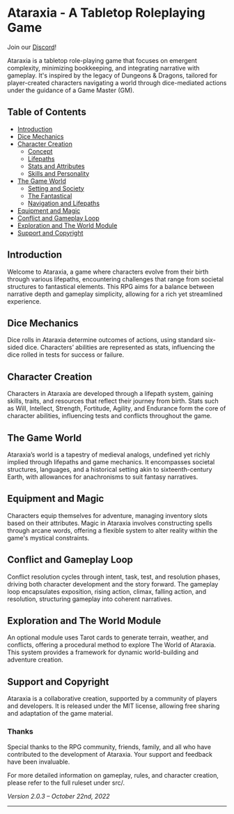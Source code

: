 # Ataraxia - A Tabletop Roleplaying Game

Join our [Discord](https://discord.gg/QEe8ZuyFBP)!

Ataraxia is a tabletop role-playing game that focuses on emergent complexity, minimizing bookkeeping, and integrating narrative with gameplay. It's inspired by the legacy of Dungeons & Dragons, tailored for player-created characters navigating a world through dice-mediated actions under the guidance of a Game Master (GM).

## Table of Contents
- [Introduction](#introduction)
- [Dice Mechanics](#dice-mechanics)
- [Character Creation](#character-creation)
  - [Concept](#concept)
  - [Lifepaths](#lifepaths)
  - [Stats and Attributes](#stats-and-attributes)
  - [Skills and Personality](#skills-and-personality)
- [The Game World](#the-game-world)
  - [Setting and Society](#setting-and-society)
  - [The Fantastical](#the-fantastical)
  - [Navigation and Lifepaths](#navigation-and-lifepaths)
- [Equipment and Magic](#equipment-and-magic)
- [Conflict and Gameplay Loop](#conflict-and-gameplay-loop)
- [Exploration and The World Module](#exploration-and-the-world-module)
- [Support and Copyright](#support-and-copyright)

## Introduction
Welcome to Ataraxia, a game where characters evolve from their birth through various lifepaths, encountering challenges that range from societal structures to fantastical elements. This RPG aims for a balance between narrative depth and gameplay simplicity, allowing for a rich yet streamlined experience.

## Dice Mechanics
Dice rolls in Ataraxia determine outcomes of actions, using standard six-sided dice. Characters’ abilities are represented as stats, influencing the dice rolled in tests for success or failure.

## Character Creation
Characters in Ataraxia are developed through a lifepath system, gaining skills, traits, and resources that reflect their journey from birth. Stats such as Will, Intellect, Strength, Fortitude, Agility, and Endurance form the core of character abilities, influencing tests and conflicts throughout the game.

## The Game World
Ataraxia’s world is a tapestry of medieval analogs, undefined yet richly implied through lifepaths and game mechanics. It encompasses societal structures, languages, and a historical setting akin to sixteenth-century Earth, with allowances for anachronisms to suit fantasy narratives.

## Equipment and Magic
Characters equip themselves for adventure, managing inventory slots based on their attributes. Magic in Ataraxia involves constructing spells through arcane words, offering a flexible system to alter reality within the game's mystical constraints.

## Conflict and Gameplay Loop
Conflict resolution cycles through intent, task, test, and resolution phases, driving both character development and the story forward. The gameplay loop encapsulates exposition, rising action, climax, falling action, and resolution, structuring gameplay into coherent narratives.

## Exploration and The World Module
An optional module uses Tarot cards to generate terrain, weather, and conflicts, offering a procedural method to explore The World of Ataraxia. This system provides a framework for dynamic world-building and adventure creation.

## Support and Copyright
Ataraxia is a collaborative creation, supported by a community of players and developers. It is released under the MIT license, allowing free sharing and adaptation of the game material.

### Thanks
Special thanks to the RPG community, friends, family, and all who have contributed to the development of Ataraxia. Your support and feedback have been invaluable.

For more detailed information on gameplay, rules, and character creation, please refer to the full ruleset under src/.

*Version 2.0.3 – October 22nd, 2022*

---



